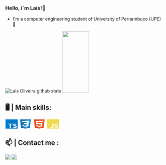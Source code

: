 ### Hello, i´m Laís!👋

- I'm a computer engineering student of University of Pernambuco (UPE) 🔭 


<div align="left">  
  <img width="49%" height="195px" src="https://github-readme-stats.vercel.app/api?username=LaisOli22&show_icons=true&count_private=true&hide_border=true&title_color=DADAF3&icon_color=e16535&text_color=fcf1d9&bg_color=270133" alt="Lais Oliveira github stats" /> 
  <img width="41%" height="195px" src="https://github-readme-stats.vercel.app/api/top-langs/?username=LaisOli22&layout=compact&hide_border=true&title_color=DADAF3&text_color=fcf1d9&bg_color=270133" />
</div>

## 🖥 | Main skills:
<div>
  <img align="center" alt="Lais-TS" height="30" width="40" src="https://raw.githubusercontent.com/devicons/devicon/master/icons/typescript/typescript-plain.svg">
  <img align="center" alt="Lais-CSS" height="30" width="40" src="https://raw.githubusercontent.com/devicons/devicon/master/icons/css3/css3-original.svg">
  <img align="center" alt="Lais-HTML" height="30" width="40" src="https://raw.githubusercontent.com/devicons/devicon/master/icons/html5/html5-original.svg">
  <img align="center" alt="Lais-Js" height="30" width="40" src="https://raw.githubusercontent.com/devicons/devicon/master/icons/javascript/javascript-plain.svg">
</div>

## 📫 | Contact me :
<div>
<a href = "mailto:lso@poli.br"><img src="https://img.shields.io/badge/-Gmail-%23333?style=for-the-badge&logo=gmail&logoColor=white&" target="_blank"></a>
  <a href="https://www.linkedin.com/in/laís-oliveira-35416a26b" target="_blank"><img src="https://img.shields.io/badge/-LinkedIn-%230077B5?style=for-the-badge&logo=linkedin&logoColor=white" target="_blank"></a>
</div>
